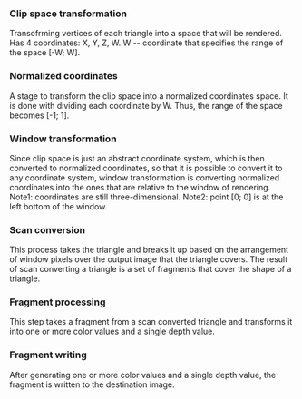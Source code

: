 ### Clip space transformation
Transofrming vertices of each triangle into a space that will be rendered. Has 4 coordinates: X, Y, Z, W. W -- coordinate that specifies the range of the space [-W; W].

### Normalized coordinates
A stage to transform the clip space into a normalized coordinates space. It is done with dividing each coordinate by W. Thus, the range of the space becomes [-1; 1].

### Window transformation
Since clip space is just an abstract coordinate system, which is then converted to normalized coordinates, so that it is possible to convert it to any coordinate system, window transformation is converting normalized coordinates into the ones that are relative to the window of rendering. 
Note1: coordinates are still three-dimensional.
Note2: point [0; 0] is at the left bottom of the window.

### Scan conversion
This process takes the triangle and breaks it up based on the arrangement of window pixels over the output image that the triangle covers. The result of scan converting a triangle is a set of fragments that cover the shape of a triangle.

### Fragment processing
This step takes a fragment from a scan converted triangle and transforms it into one or more color values and a single depth value.

### Fragment writing
After generating one or more color values and a single depth value, the fragment is written to the destination image.